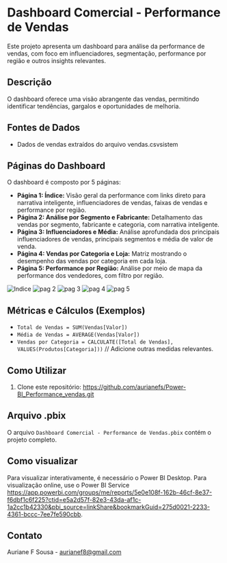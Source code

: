 # Dashboard Comercial - Performance de Vendas

Este projeto apresenta um dashboard para análise da performance de vendas, com foco em influenciadores, segmentação, performance por região e outros insights relevantes.

## Descrição

O dashboard oferece uma visão abrangente das vendas, permitindo identificar tendências, gargalos e oportunidades de melhoria.

## Fontes de Dados

*   Dados de vendas extraídos do arquivo vendas.csvsistem

## Páginas do Dashboard

O dashboard é composto por 5 páginas:

*   **Página 1: Índice:** Visão geral da performance com links direto para narrativa inteligente, influenciadores de vendas, faixas de vendas e performance por região.
*   **Página 2: Análise por Segmento e Fabricante:** Detalhamento das vendas por segmento, fabricante e categoria, com narrativa inteligente.
*   **Página 3: Influenciadores e Média:** Análise aprofundada dos principais influenciadores de vendas, principais segmentos e média de valor de venda.
*   **Página 4: Vendas por Categoria e Loja:** Matriz mostrando o desempenho das vendas por categoria em cada loja.
*   **Página 5: Performance por Região:** Análise por meio de mapa da performance dos vendedores, com filtro por região.

![Indice](https://github.com/user-attachments/assets/c49bc286-2f96-44c9-93f9-e9eed4f43297)
![pag 2](https://github.com/user-attachments/assets/8ab68ff3-de08-4381-ae1e-93dcbb77a51d)
![pag 3](https://github.com/user-attachments/assets/567c98e7-d3cb-4950-9538-2e8b36e2a5eb)
![pag 4](https://github.com/user-attachments/assets/667d0e65-3e3b-49a7-bfae-1fe3439fe3c7)
![pag 5](https://github.com/user-attachments/assets/60d06320-6352-4442-b5ef-6684f4911e97)


## Métricas e Cálculos (Exemplos)

*   `Total de Vendas = SUM(Vendas[Valor])`
*   `Média de Vendas = AVERAGE(Vendas[Valor])`
*   `Vendas por Categoria = CALCULATE([Total de Vendas], VALUES(Produtos[Categoria]))`
// Adicione outras medidas relevantes.

## Como Utilizar

1.  Clone este repositório: https://github.com/aurianefs/Power-BI_Performance_vendas.git
   
## Arquivo .pbix

O arquivo `Dashboard Comercial - Performance de Vendas.pbix` contém o projeto completo.

## Como visualizar

Para visualizar interativamente, é necessário o Power BI Desktop. Para visualização online, use o Power BI Service https://app.powerbi.com/groups/me/reports/5e0e108f-162b-46cf-8e37-f6dbf1c6f225?ctid=e5a2d57f-82e3-43da-af1c-1a2cc1b42330&pbi_source=linkShare&bookmarkGuid=275d0021-2233-4361-bccc-7ee7fe590cbb.

## Contato

Auriane F Sousa - aurianef8@gmail.com
